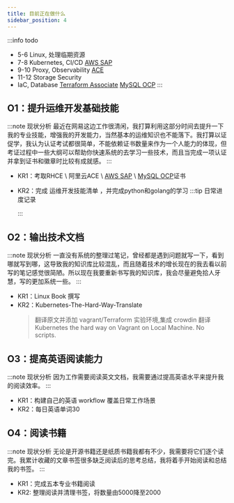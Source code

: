 ```yaml
---
title: 目前正在做什么
sidebar_position: 4
---
```

:::info todo
- 5-6 Linux, 处理临期资源
- 7-8 Kubernetes, CI/CD [AWS SAP](https://aws.amazon.com/cn/certification/certified-solutions-architect-professional/?ch=sec&sec=rmg&d=1)
- 9-10 Proxy, Observability  [ACE](https://edu.aliyun.com/certification/ace01)
- 11-12 Storage Security
- IaC, Database  [Terraform Associate](https://www.hashicorp.com/certification/terraform-associate) [MySQL OCP](https://education.oracle.com/%E4%BA%A7%E5%93%81%E7%9B%AE%E5%BD%95-outrackpath-trackp_888/trackp_888)
:::

## O1：提升运维开发基础技能
:::note 现状分析
最近在网易这边工作很清闲，我打算利用这部分时间去提升一下我的专业技能，增强我的开发能力，当然基本的运维知识也不能落下。我打算以证促学，我认为认证考试都很简单，不能依赖证书数量来作为一个人能力的体现，但考证过程中一些大纲可以帮助你快速系统的去学习一些技术，而且当完成一项认证并拿到证书和徽章时比较有成就感。
:::
+ KR1：考取RHCE \ 阿里云ACE \ [AWS SAP](https://aws.amazon.com/cn/certification/certified-solutions-architect-professional/?ch=sec&sec=rmg&d=1) \ [MySQL OCP](https://education.oracle.com/%E4%BA%A7%E5%93%81%E7%9B%AE%E5%BD%95-outrackpath-trackp_888/trackp_888)证书
+ KR2：完成 运维开发技能清单 ，并完成python和golang的学习
  :::tip 日常进度记录

  :::
## O2：输出技术文档
:::note 现状分析
一直没有系统的整理过笔记，曾经都是遇到问题就写一下，看到哪就写到哪，这导致我的知识库比较混乱，而且随着技术的增长现在的我去看以前写的笔记感觉很简陋。所以现在我要重新书写我的知识库，我会尽量避免拾人牙慧，写的更加系统一些。
:::
+ KR1：Linux Book 撰写
+ KR2：Kubernetes-The-Hard-Way-Translate
    >翻译原文并添加 vagrant/Terraform 实验环境,集成 crowdin 翻译  
    >Kubernetes the hard way on Vagrant on Local Machine. No scripts.  

## O3：提高英语阅读能力
:::note 现状分析
因为工作需要阅读英文文档，我需要通过提高英语水平来提升我的阅读效率。
:::
+ KR1：构建自己的英语 workflow 覆盖日常工作场景
+ KR2：每日英语单词30

## O4：阅读书籍
:::note 现状分析
无论是开源书籍还是纸质书籍我都有不少，我需要将它们逐个读完。我累计收藏的文章书签很多缺乏阅读后的思考总结，我将着手开始阅读和总结我的书签。
:::
+ KR1：完成五本专业书籍阅读
+ KR2: 整理阅读并清理书签，将数量由5000降至2000

<!-- 
## O5：Kubernetes 进阶
:::note 现状分析
我对 multicloud,Dynamic Admission Control(动态准入控制器),自定义kube-scheduler，Operator，CRD ，Kubernetes的实现方法感兴趣，想进一步深入了解 Kubernetes 。
:::
+ KR1 [Kubernetes](/docs/Kubernetes) 待补充 -->